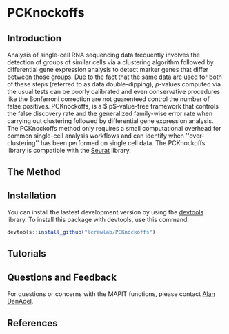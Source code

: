 # PCKnockoffs

## Introduction

Analysis of single-cell RNA sequencing data frequently involves the detection of groups of similar cells via a clustering algorithm followed by differential gene expression analysis to detect marker genes that differ between those groups.
Due to the fact that the same data are used for both of these steps (referred to as data double-dipping), $p$-values computed via the usual tests can be poorly calibrated and even conservative procedures like the Bonferroni correction are not guarenteed control the number of false positives. 
PCKnockoffs, is a $ p$-value-free framework that controls the false discovery rate and the generalized family-wise error rate when carrying out clustering followed by differential gene expression analysis. The PCKnockoffs method only requires a small computational overhead for common single-cell analysis workflows and can identify when ''over-clustering'' has been performed on single cell data. The PCKnockoffs library is compatible with the [Seurat](https://satijalab.org/seurat/) library.

## The Method

## Installation

You can install the lastest development version by using the [devtools](https://CRAN.R-project.org/package=devtools) library. To install this package with devtools, use this command:

```r
devtools::install_github("lcrawlab/PCKnockoffs")
```


## Tutorials

## Questions and Feedback
For questions or concerns with the MAPIT functions, please contact
[Alan DenAdel](mailto:alan_denadel@brown.edu).

## References


